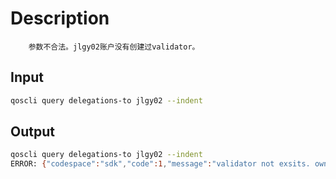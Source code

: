 # Description

```text
    参数不合法。jlgy02账户没有创建过validator。
```

## Input

```bash
qoscli query delegations-to jlgy02 --indent
```

## Output

```bash
qoscli query delegations-to jlgy02 --indent
ERROR: {"codespace":"sdk","code":1,"message":"validator not exsits. owner: address1l0wn66gh45nfta2r4vq8z54wu9hgarss298e9g"}
```
